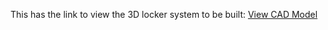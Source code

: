 This has the link to view the 3D locker system to be built: [View CAD Model]( https://cad.onshape.com/documents/d6f783b8744a9c2c2abf9304/w/079ec7da08eba23fccab71d5/e/7dcf20ee6f9dd929a6a0f358?renderMode=0&uiState=6880fa83e7f6b76d33d073fe)
